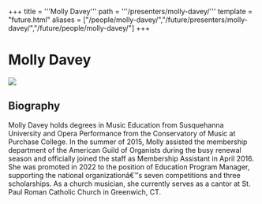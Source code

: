 +++
title = '''Molly Davey'''
path = '''/presenters/molly-davey/'''
template = "future.html"
aliases = ["/people/molly-davey/","/future/presenters/molly-davey/","/future/people/molly-davey/"]
+++

<h1>Molly Davey</h1>

<img class="speaker-photo" src="https://custom.cvent.com/C3A4539B19F74ABCB6FCE437F6BC0A74/files/event/910aaf2914d44586a56fbd0b3b2c31c0/6b2542eaeb33441f92b850892c0c6596.jpg">
<h2>Biography</h2>
<p>Molly Davey holds degrees in Music Education from Susquehanna University and Opera Performance from the Conservatory of Music at Purchase College.  In the summer of 2015, Molly assisted the membership department of the American Guild of Organists during the busy renewal season and officially joined the staff as Membership Assistant in April 2016.  She was promoted in 2022 to the position of Education Program Manager, supporting the national organizationâ€™s seven competitions and three scholarships. As a church musician, she currently serves as a cantor at St. Paul Roman Catholic Church in Greenwich, CT.</p>

